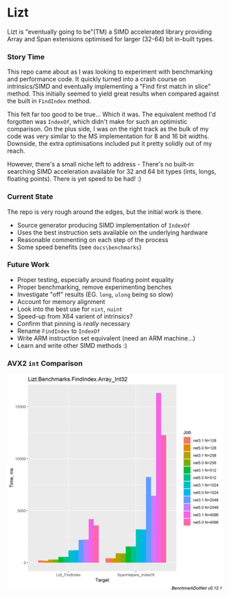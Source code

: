 # Lizt

Lizt is "eventually going to be"(TM) a SIMD accelerated library providing Array and Span extensions optimised for larger (32-64) bit in-built types.

### Story Time

This repo came about as I was looking to experiment with benchmarking and performance code. It quickly turned into a crash course on intrinsics/SIMD and eventually implementing a "Find first match in slice" method. This initially seemed to yield great results when compared against the built in `FindIndex` method.

This felt far too good to be true... Which it was. The equivalent method I'd forgotten was `IndexOf`, which didn't make for such an optimistic comparison. On the plus side, I was on the right track as the bulk of my code was very similar to the MS implementation for 8 and 16 bit widths. Downside, the extra optimisations included put it pretty solidly out of my reach.

However, there's a small niche left to address - There's no built-in searching SIMD acceleration available for 32 and 64 bit types (ints, longs, floating points). There is yet speed to be had! :)

### Current State

The repo is very rough around the edges, but the initial work is there.

* Source generator producing SIMD implementation of `IndexOf`
* Uses the best instruction sets available on the underlying hardware
* Reasonable commenting on each step of the process
* Some speed benefits (see `docs\benchmarks`)

### Future Work

* Proper testing, especially around floating point equality
* Proper benchmarking, remove experimenting benches
* Investigate "off" results (EG. `long`, `ulong` being so slow)
* Account for memory alignment
* Look into the best use for `nint`, `nuint`
* Speed-up from X64 varient of intrinsics?
* Confirm that pinning is _really_ necessary
* Rename `FindIndex` to `IndexOf`
* Write ARM instruction set equivalent (need an ARM machine...)
* Learn and write other SIMD methods :)

### AVX2 `int` Comparison

![i7-7820X_Int32](\docs\benchmarks\0.7.0-alpha\x86_i7-7820X@4.0GHz\AVX_Int32_Barplot.png)
